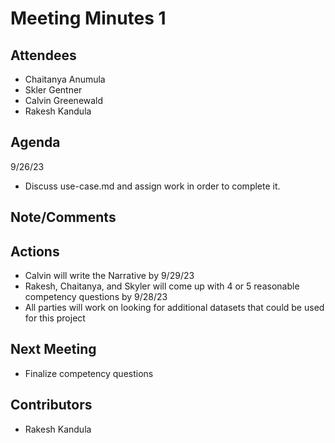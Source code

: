 # Meeting Minutes 1

## Attendees
* Chaitanya Anumula  
* Skler Gentner
* Calvin Greenewald
* Rakesh Kandula

## Agenda
9/26/23
* Discuss use-case.md and assign work in order to complete it.

## Note/Comments

## Actions 
* Calvin will write the Narrative by 9/29/23
* Rakesh, Chaitanya, and Skyler will come up with 4 or 5 reasonable competency questions by 9/28/23
* All parties will work on looking for additional datasets that could be used for this project

## Next Meeting
* Finalize competency questions

## Contributors
* Rakesh Kandula
